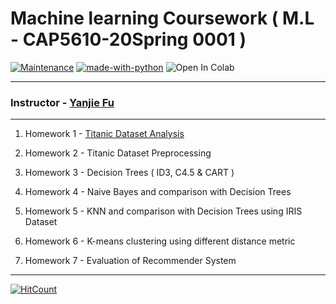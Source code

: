 

# Machine learning Coursework ( M.L - CAP5610-20Spring 0001 )


[![Maintenance](https://img.shields.io/badge/Maintained%3F-yes-green.svg)](https://github.com/pranscript)  [![made-with-python](https://img.shields.io/badge/Made%20with-Python-1f425f.svg)](https://www.python.org/)   ![Open In Colab](https://colab.research.google.com/assets/colab-badge.svg)

****

### Instructor - [Yanjie Fu](https://yanjiefu.com/ "Yanjie Fu")

****

1. Homework 1 - [Titanic Dataset Analysis](./blob/master/Homework_1.ipynb)

2. Homework 2 - Titanic Dataset Preprocessing

3. Homework 3 - Decision Trees ( ID3, C4.5 & CART )

4. Homework 4 - Naive Bayes and comparison with Decision Trees

5. Homework 5 - KNN and comparison with Decision Trees using IRIS Dataset

6. Homework 6 - K-means clustering using different distance metric

7. Homework 7 - Evaluation of Recommender System

****

[![HitCount](http://hits.dwyl.com/pranscript/ml_coursework.svg)](http://hits.dwyl.com/pranscript/ml_coursework)